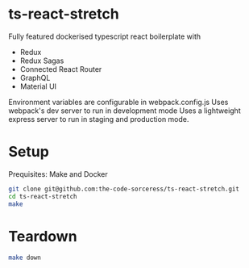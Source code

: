 # ts-react-stretch
Fully featured dockerised typescript react boilerplate with
- Redux
- Redux Sagas
- Connected React Router
- GraphQL
- Material UI

Environment variables are configurable in webpack.config.js
Uses webpack's dev server to run in development mode 
Uses a lightweight express server to run in staging and production mode.

# Setup 
Prequisites: Make and Docker
```sh 
git clone git@github.com:the-code-sorceress/ts-react-stretch.git
cd ts-react-stretch
make
```

# Teardown
```sh 
make down
```
